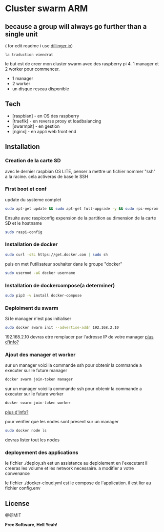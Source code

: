 # Cluster swarm ARM
## because a group will always go further than a single unit
( for edit readme i use [dillinger.io](https://dillinger.io/))
```
la traduction viendrat
```
le but est de creer mon cluster swarm avec des raspberry pi 4.
1 manager et 2 worker pour commencer.

- 1 manager
- 2 worker
- un disque reseau disponible

## Tech
- [raspbian] - en OS des raspberry
- [traefik] - en reverse proxy et loadbalancing
- [swarmpit] - en gestion
- [nginx] - en appli web front end


## Installation
### Creation de la carte SD
avec le dernier raspbian OS LITE, penser a mettre un fichier nommer "ssh" a la racine.
cela activeras de base le SSH

### First boot et conf
update du systeme complet
```sh
sudo apt-get update && sudo apt-get full-upgrade -y && sudo rpi-eeprom-update -d -a
```
Ensuite avec raspiconfig expension de la partition au dimension de la carte SD
et le hostname
```sh
sudo raspi-config
```

### Installation de docker
```sh
sudo curl -sSL https://get.docker.com | sudo sh
```
puis on met l'utilisateur souhaiter dans le groupe "docker"
```sh
sudo usermod -aG docker username
```

### Installation de dockercompose(a determiner)
```sh
sudo pip3 -v install docker-compose
```

### Deploiment du swarm
Si le manager n'est pas initialiser
```sh
sudo docker swarm init --advertise-addr 192.168.2.10
```
192.168.2.10 devras etre remplacer par l'adresse IP de votre manager
[plus d'info?](https://docs.docker.com/engine/reference/commandline/swarm_init/)

### Ajout des manager et worker
sur un manager voici la commande ssh pour obtenir la commande a executer sur le future manager
```sh
docker swarm join-token manager
```
sur un manager voici la commande ssh pour obtenir la commande a executer sur le future worker
```sh
docker swarm join-token worker
```
[plus d'info?](https://docs.docker.com/engine/reference/commandline/swarm_join-token/)

pour verifier que les nodes sont present
sur un manager 
```sh
sudo docker node ls
```
devras lister tout les nodes

### deployement des applications
le fichier ./deploy.sh est un assistance au deploiement
en l'executant il creeras les volume et les network necessaire.
a modifier a votre convenance

le fichier ./docker-cloud.yml est le compose de l'application.
il est lier au fichier config.env





## License
@@MIT

**Free Software, Hell Yeah!**
